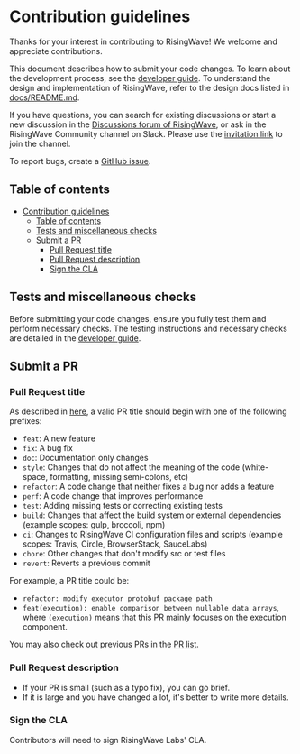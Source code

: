 # Contribution guidelines

Thanks for your interest in contributing to RisingWave! We welcome and appreciate contributions.

This document describes how to submit your code changes. To learn about the development process, see the [developer guide](docs/developer-guide.md). To understand the design and implementation of RisingWave, refer to the design docs listed in [docs/README.md](docs/README.md).

If you have questions, you can search for existing discussions or start a new discussion in the [Discussions forum of RisingWave](https://github.com/risingwavelabs/risingwave/discussions), or ask in the RisingWave Community channel on Slack. Please use the [invitation link](https://join.slack.com/t/risingwave-community/shared_invite/zt-120rft0mr-d8uGk3d~NZiZAQWPnElOfw) to join the channel.

To report bugs, create a [GitHub issue](https://github.com/risingwavelabs/risingwave/issues/new/choose).


## Table of contents

- [Contribution guidelines](#contribution-guidelines)
  - [Table of contents](#table-of-contents)
  - [Tests and miscellaneous checks](#tests-and-miscellaneous-checks)
  - [Submit a PR](#submit-a-pr)
    - [Pull Request title](#pull-request-title)
    - [Pull Request description](#pull-request-description)
    - [Sign the CLA](#sign-the-cla)

## Tests and miscellaneous checks

Before submitting your code changes, ensure you fully test them and perform necessary checks. The testing instructions and necessary checks are detailed in the [developer guide](docs/developer-guide.md#test-your-code-changes).

## Submit a PR

### Pull Request title

As described in [here](https://github.com/commitizen/conventional-commit-types/blob/master/index.json), a valid PR title should begin with one of the following prefixes:

- `feat`: A new feature
- `fix`: A bug fix
- `doc`: Documentation only changes
- `style`: Changes that do not affect the meaning of the code (white-space, formatting, missing semi-colons, etc)
- `refactor`: A code change that neither fixes a bug nor adds a feature
- `perf`: A code change that improves performance
- `test`: Adding missing tests or correcting existing tests
- `build`: Changes that affect the build system or external dependencies (example scopes: gulp, broccoli, npm)
- `ci`: Changes to RisingWave CI configuration files and scripts (example scopes: Travis, Circle, BrowserStack, SauceLabs)
- `chore`: Other changes that don't modify src or test files
- `revert`: Reverts a previous commit

For example, a PR title could be:

- `refactor: modify executor protobuf package path`
- `feat(execution): enable comparison between nullable data arrays`, where `(execution)` means that this PR mainly focuses on the execution component.

You may also check out previous PRs in the [PR list](https://github.com/risingwavelabs/risingwave/pulls).

### Pull Request description

- If your PR is small (such as a typo fix), you can go brief.
- If it is large and you have changed a lot, it's better to write more details.

### Sign the CLA

Contributors will need to sign RisingWave Labs' CLA.
